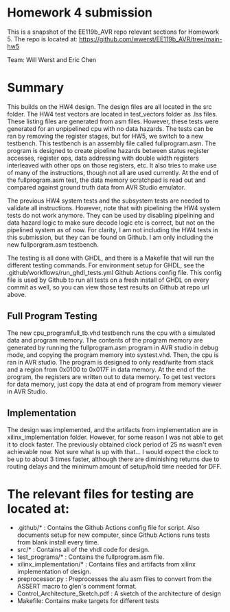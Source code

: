 # Homework 4 submission

This is a snapshot of the EE119b_AVR repo relevant sections for
Homework 5. The repo is located at: https://github.com/wwerst/EE119b_AVR/tree/main-hw5

Team: Will Werst and Eric Chen

# Summary

This builds on the HW4 design. The design files are all located in the src folder.
The HW4 test vectors are located in test_vectors folder as .lss files. These listing files are
generated from asm files. However, these tests were generated for an unpipelined cpu with no
data hazards. The tests can be ran by removing the register stages, but for HW5, we switch to
a new testbench. This testbench is an assembly file called fullprogram.asm. The program is designed
to create pipeline hazards between status register accesses, register ops, data addressing with
double width registers interleaved with other ops on those registers, etc. It also tries to make use
of many of the instructions, though not all are used currently. At the end of the fullprogram.asm
test, the data memory scratchpad is read out and compared against ground truth data from AVR Studio
emulator.

The previous HW4 system tests and the subsystem tests are needed to validate all instructions.
However, note that with pipelining the HW4 system tests do not work anymore. They can be used by
disabling pipelining and data hazard logic to make sure decode logic etc is correct, but not on the
pipelined system as of now. For clarity, I am not including the HW4 tests in this submission, but they can be found on Github. I am only including the new fullporgram.asm testbench.

The testing is all done with GHDL, and there is a Makefile that will run the different
testing commands. For environment setup for GHDL, see the .github/workflows/run_ghdl_tests.yml
Github Actions config file. This config file is used by Github to run all tests on a
fresh install of GHDL on every commit as well, so you can view those test results on Github
at repo url above.

## Full Program Testing

The new cpu_programfull_tb.vhd testbench runs the cpu with a simulated data and program memory.
The contents of the program memory are generated by running the fullprogram.asm program in AVR studio in debug mode, and copying the program memory into systest.vhd. Then, the cpu is ran
in AVR studio. The program is designed to only read/write from stack and a region from 0x0100
to 0x017F in data memory. At the end of the program, the registers are written out to data memory.
To get test vectors for data memory, just copy the data at end of program from memory viewer in AVR
Studio.

## Implementation

The design was implemented, and the artifacts from implementation are in xilinx_implementation
folder. However, for some reason I was not able to get it to clock faster. The previously
obtained clock period of 25 ns wasn't even achievable now. Not sure what is up with that...
I would expect the clock to be up to about 3 times faster, although there are diminishing
returns due to routing delays and the minimum amount of setup/hold time needed for DFF.


# The relevant files for testing are located at:

- .github/* : Contains the Github Actions config file for script. Also documents setup for new computer, since Github Actions runs tests from blank install every time.
- src/* : Contains all of the vhdl code for design.
- test_programs/* : Contains the fullprogram.asm file.
- xilinx_implementation/* : Contains files and artifacts from xilinx implementation of design.
- preprocessor.py   : Preprocesses the alu asm files to convert from the ASSERT macro to glen's comment format.
- Control_Architecture_Sketch.pdf : A sketch of the architecture of design
- Makefile: Contains make targets for different tests